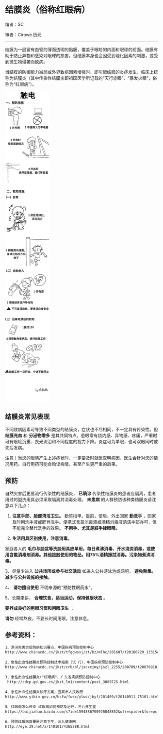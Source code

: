 # 结膜炎（俗称红眼病）

编者：SC

审者：Cirowe 历元

---

结膜为一层富有血管的薄而透明的黏膜，覆盖于眼睑的内面和眼球的前面。结膜有助于防止异物和感染对眼球的损害，但结膜本身也会因受到理化因素的刺激，或受到微生物侵袭而致病。

当结膜的防御能力减弱或外界致病因素增强时、即引起结膜的炎症发生，临床上统称为结膜炎（其中传染性结膜炎即祖国医学所记载的“天行赤眼”、“暴发火眼”，俗称为“红眼病”）。

![](..\pics\23-01.png)

## 结膜炎常见表现

不同致病因素可导致不同类型的结膜炎，症状也不尽相同，不一定具有传染性。但 **结膜充血** 和 **分泌物增多** 是其共同特点。患眼常有烧灼感、异物感、疼痛，严重时可有眼睑沉重、畏光流泪和不同程度的视力下降。炎症可为单眼，也可双眼同时或先后发病。

注意！当您的眼睛产生上述症状时，一定要及时就医查明病因，医生会针对您的情况用药。自行用药可能会贻误病情，甚至产生更严重的后果。

## 预防

自然灾害后更易流行传染性的结膜炎， **已确诊** 传染性结膜炎的患者应隔离，患者用过的盥洗用具必须采取隔离并消毒处理。 **未患病** 的人群预防该种类结膜炎请注意以下几点：

1. **注意手部、脸部清洁卫生。** 勤剪指甲。饭前，便后、外出回家 **勤洗手** ，回家及时用洗手液或肥皂洗手。便携式含氯消毒液或酒精消毒液清洁手部亦可，但不能完全替代洗手的效果。 **不用手、尤其是脏手揉眼睛。**

2. **生活用具区别使用，注意消毒。**

家庭各人的 **毛巾与脸盆等洗脸用具应单用，每日煮沸消毒、开水浇烫消毒，或使用含氯消毒剂消毒。其他接触使用的物品，用75%酒精擦拭消毒。污染物煮沸消毒。**

3、尽量少进入 **公共场所或参与社交活动** 如进入公共游泳池或网吧， **避免聚集。减少与公共设施的接触。**

4、 **请勿擅自使用** 不明来源的&quot;预防性眼药水&quot;。

5、长期来讲， **合理饮食，适当运动，保持健康状态** 。

**要养成良好的用眼习惯和用眼卫生** ；

**请勿** 经常熬夜，不要长时间用眼，注意休息。

## 参考资料：

```
1、洪涝灾害灾后防病知识要点，中国疾病预防控制中心 http://www.chinacdc.cn/jkzt/tfggwssj/zt/hz/mlhc/201607/t20160729_133154.html

2、急性出血性结膜炎预防控制技术指南（试 行），中国疾病预防控制中心 http://www.chinacdc.cn/jkzt/crb/bl/jxcxxjmy/jszl_2255/200709/t20070918_24797.html6%E3%80%81%E3%80%81

3、急性出血性结膜炎("红眼病"，广东省疾病预防控制中心
 http://cdcp.gd.gov.cn/jkzt_lm1/content/post_3089725.html

4、急性出血性结膜炎诊疗方案，宜宾市人民政府 http://www.yibin.gov.cn/bsfw/fwzx/ylws/jbyf/201409/t20140911_75101.html

5、红眼病怎么传染 红眼病如何预防及治疗，三九养生堂 https://baijiahao.baidu.com/s?id=1594886700976848852&wfr=spider&for=pc

6、预防红眼病首要是注意卫生，三九健康网 http://eye.39.net/a/140101/4365288.html

```